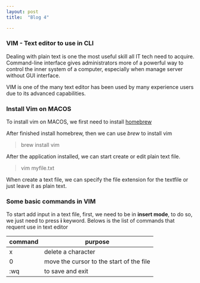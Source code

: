 ```yaml
---
layout: post
title:  "Blog 4"

---
```


### VIM  - Text editor to use in CLI

Dealing with plain text is one the most useful skill all IT tech need to acquire. Command-line interface gives administrators more of a powerful way to control the inner system of a computer, especially when manage server without GUI interface.

VIM is one of the many text editor has been used by many experience users due to its advanced capabilities. 


### Install Vim on MACOS

To install vim on MACOS, we first need to install [homebrew](https://quynhtran-qt.github.io/emerald//blog-0) 

After finished install homebrew, then we can use *brew* to install vim

> brew install vim

After the application installed, we can start create or edit plain text file.

> vim myfile.txt

When create a text file, we can specify the file extension for the textfile or just leave it as plain text.

### Some basic commands in VIM

To start add input in a text file, first, we need to be in **insert mode**, to do so, we just need to press **i** keyword. Belows is the list of commands that requent use in text editor

| command | purpose                                  |
|---------|---------                                 |
| x       | delete a character                       |
| 0       | move the cursor to the start of the file |
| :wq     | to save and exit                         |    



